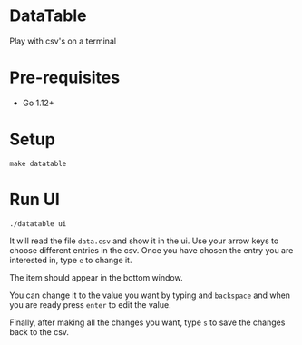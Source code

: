 # DataTable

Play with csv's on a terminal

# Pre-requisites

- Go 1.12+ 

# Setup
    
    make datatable
    
# Run UI

    ./datatable ui
    
It will read the file `data.csv`  and show it in the ui.
Use your arrow keys to choose different entries in the csv.
Once you have chosen the entry you are interested in, type `e` to change it.

The item should appear in the bottom window.

You can change it to the value you want by typing and `backspace` and when you are ready press `enter`
to edit the value.

Finally, after making all the changes you want, type `s` to save the changes back to the csv.

